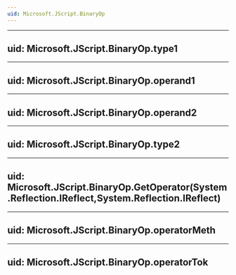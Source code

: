 ```yaml
---
uid: Microsoft.JScript.BinaryOp
---
```


---
uid: Microsoft.JScript.BinaryOp.type1
---

---
uid: Microsoft.JScript.BinaryOp.operand1
---

---
uid: Microsoft.JScript.BinaryOp.operand2
---

---
uid: Microsoft.JScript.BinaryOp.type2
---

---
uid: Microsoft.JScript.BinaryOp.GetOperator(System.Reflection.IReflect,System.Reflection.IReflect)
---

---
uid: Microsoft.JScript.BinaryOp.operatorMeth
---

---
uid: Microsoft.JScript.BinaryOp.operatorTok
---

